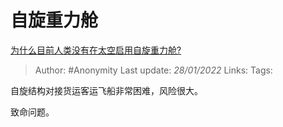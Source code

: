 # 自旋重力舱
[为什么目前人类没有在太空启用自旋重力舱?](https://www.zhihu.com/question/393984351/answer/1973552488)

> Author: #Anonymity
> Last update: *28/01/2022*
> Links:
> Tags:

自旋结构对接货运客运飞船非常困难，风险很大。

致命问题。

